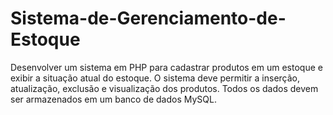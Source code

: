 # Sistema-de-Gerenciamento-de-Estoque
Desenvolver um sistema em PHP para cadastrar produtos em um estoque e exibir a situação atual do estoque. O sistema deve permitir a inserção, atualização, exclusão e visualização dos produtos. Todos os dados devem ser armazenados em um banco de dados MySQL.
